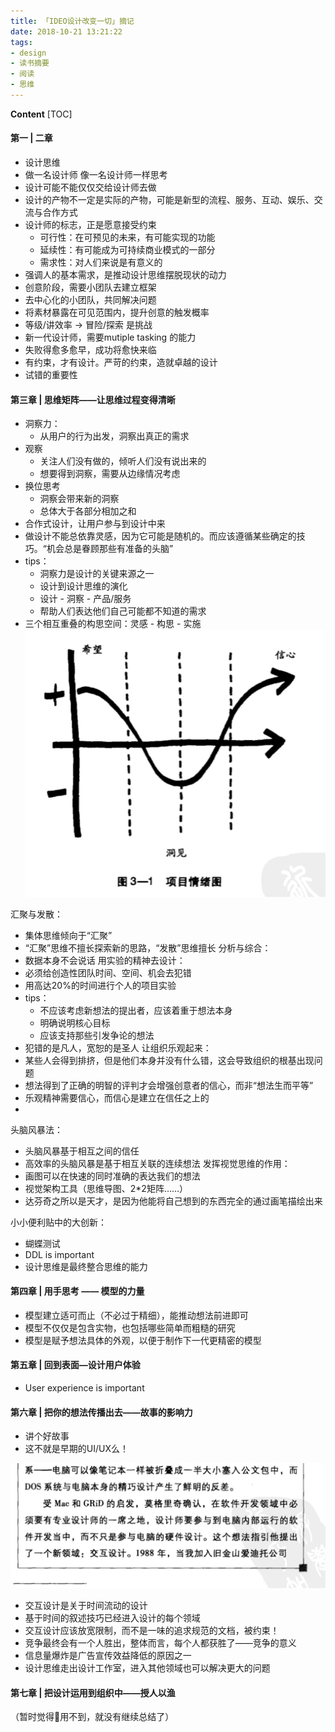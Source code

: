 ```yaml
---
title: 「IDEO设计改变一切」摘记
date: 2018-10-21 13:21:22
tags:
- design
- 读书摘要
- 阅读
- 思维
---
```


**Content**
[TOC]

#### 第一 | 二章
- 设计思维
- 做一名设计师 像一名设计师一样思考
- 设计可能不能仅仅交给设计师去做
- 设计的产物不一定是实际的产物，可能是新型的流程、服务、互动、娱乐、交流与合作方式
- 设计师的标志，正是愿意接受约束
    - 可行性：在可预见的未来，有可能实现的功能
    - 延续性：有可能成为可持续商业模式的一部分
    - 需求性：对人们来说是有意义的
- 强调人的基本需求，是推动设计思维摆脱现状的动力
- 创意阶段，需要小团队去建立框架
- 去中心化的小团队，共同解决问题
- 将素材暴露在可见范围内，提升创意的触发概率
- 等级/讲效率 -> 冒险/探索 是挑战
- 新一代设计师，需要mutiple tasking 的能力
- 失败得愈多愈早，成功将愈快来临
- 有约束，才有设计。严苛的约束，造就卓越的设计
- 试错的重要性

#### 第三章 | 思维矩阵——让思维过程变得清晰
- 洞察力：
    - 从用户的行为出发，洞察出真正的需求
- 观察
    - 关注人们没有做的，倾听人们没有说出来的
    - 想要得到洞察，需要从边缘情况考虑
- 换位思考
    - 洞察会带来新的洞察
    - 总体大于各部分相加之和
- 合作式设计，让用户参与到设计中来
- 做设计不能总依靠灵感，因为它可能是随机的。而应该遵循某些确定的技巧。“机会总是眷顾那些有准备的头脑”
- tips：
    - 洞察力是设计的关键来源之一
    - 设计到设计思维的演化
    - 设计 - 洞察 - 产品/服务
    - 帮助人们表达他们自己可能都不知道的需求
- 三个相互重叠的构思空间：灵感 - 构思 - 实施
![1.0](IDEO设计改变一切-摘记/1.0.jpg)

汇聚与发散：
-  集体思维倾向于“汇聚”
- “汇聚”思维不擅长探索新的思路，“发散”思维擅长
分析与综合：
- 数据本身不会说话
用实验的精神去设计：
- 必须给创造性团队时间、空间、机会去犯错
- 用高达20%的时间进行个人的项目实验
- tips：
    - 不应该考虑新想法的提出者，应该着重于想法本身
    - 明确说明核心目标
    - 应该支持那些引发争论的想法
- 犯错的是凡人，宽恕的是圣人
让组织乐观起来：
- 某些人会得到排挤，但是他们本身并没有什么错，这会导致组织的根基出现问题
- 想法得到了正确的明智的评判才会增强创意者的信心，而非“想法生而平等”
- 乐观精神需要信心，而信心是建立在信任之上的
- 
头脑风暴法：
- 头脑风暴基于相互之间的信任
- 高效率的头脑风暴是基于相互关联的连续想法
发挥视觉思维的作用：
- 画图可以在快速的同时准确的表达我们的想法
- 视觉架构工具（思维导图、2*2矩阵……）
- 达芬奇之所以是天才，是因为他能将自己想到的东西完全的通过画笔描绘出来

小小便利贴中的大创新：
- 蝴蝶测试
- DDL is important
- 设计思维是最终整合思维的能力

#### 第四章 | 用手思考 —— 模型的力量

- 模型建立适可而止（不必过于精细），能推动想法前进即可
- 模型不仅仅是包含实物，也包括哪些简单而粗糙的研究
- 模型是赋予想法具体的外观，以便于制作下一代更精密的模型

#### 第五章 | 回到表面—设计用户体验

- User experience is important

#### 第六章 | 把你的想法传播出去——故事的影响力

- 讲个好故事
- 这不就是早期的UI/UX么！

![2.0](IDEO设计改变一切-摘记/2.0.jpg)

- 交互设计是关于时间流动的设计
- 基于时间的叙述技巧已经进入设计的每个领域
- 交互设计应该放宽限制，而不是一味的追求规范的文档，被约束！
- 竞争最终会有一个人胜出，整体而言，每个人都获胜了——竞争的意义
- 信息量爆炸是广告宣传效益降低的原因之一
- 设计思维走出设计工作室，进入其他领域也可以解决更大的问题

#### 第七章 | 把设计运用到组织中——授人以渔
（暂时觉得用不到，就没有继续总结了）



